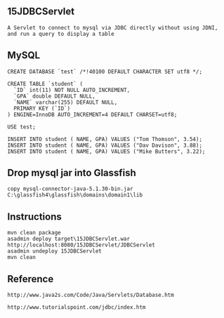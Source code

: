15JDBCServlet
--------------

	A Servlet to connect to mysql via JDBC directly without using JDNI, and run a query to display a table

MySQL
-----

	CREATE DATABASE `test` /*!40100 DEFAULT CHARACTER SET utf8 */;

	CREATE TABLE `student` (
	  `ID` int(11) NOT NULL AUTO_INCREMENT,
	  `GPA` double DEFAULT NULL,
	  `NAME` varchar(255) DEFAULT NULL,
	  PRIMARY KEY (`ID`)
	) ENGINE=InnoDB AUTO_INCREMENT=4 DEFAULT CHARSET=utf8;

	USE test;

	INSERT INTO student ( NAME, GPA) VALUES ("Tom Thomson", 3.54);
	INSERT INTO student ( NAME, GPA) VALUES ("Dav Davison", 3.88);
	INSERT INTO student ( NAME, GPA) VALUES ("Mike Butters", 3.22);


Drop mysql jar into Glassfish
-----------------------------

	copy mysql-connector-java-5.1.30-bin.jar C:\glassfish4\glassfish\domains\domain1\lib
	
Instructions
------------

	mvn clean package
	asadmin deploy target\15JDBCServlet.war
	http://localhost:8080/15JDBCServlet/JDBCServlet
	asadmin undeploy 15JDBCServlet
	mvn clean
	
Reference
---------

	http://www.java2s.com/Code/Java/Servlets/Database.htm

	http://www.tutorialspoint.com/jdbc/index.htm

